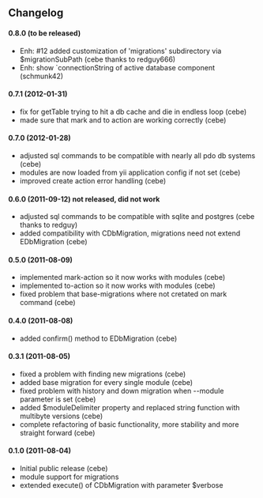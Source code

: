 Changelog
---------

#### 0.8.0 (to be released)

- Enh: #12 added customization of 'migrations' subdirectory via $migrationSubPath (cebe thanks to redguy666)
- Enh: show `connectionString of active database component (schmunk42)

#### 0.7.1 (2012-01-31)

- fix for getTable trying to hit a db cache and die in endless loop (cebe)
- made sure that  mark  and  to  action are working correctly (cebe)

#### 0.7.0 (2012-01-28)

- adjusted sql commands to be compatible with nearly all pdo db systems (cebe)
- modules are now loaded from yii application config if not set (cebe)
- improved create action error handling (cebe)

#### 0.6.0 (2011-09-12) not released, did not work

- adjusted sql commands to be compatible with sqlite and postgres (cebe thanks to redguy)
- added compatibility with CDbMigration, migrations need not extend EDbMigration (cebe)

#### 0.5.0 (2011-08-09)

- implemented mark-action so it now works with modules (cebe)
- implemented to-action so it now works with modules (cebe)
- fixed problem that base-migrations where not cretated on mark command (cebe)

#### 0.4.0 (2011-08-08)

- added confirm() method to EDbMigration (cebe)

#### 0.3.1 (2011-08-05)

- fixed a problem with finding new migrations (cebe)
- added base migration for every single module (cebe)
- fixed problem with history and down migration when --module parameter is set (cebe)
- added $moduleDelimiter property and replaced string function with multibyte versions (cebe)
- complete refactoring of basic functionality, more stability and more straight forward (cebe)

#### 0.1.0 (2011-08-04)

- Initial public release (cebe)
- module support for migrations
- extended execute() of CDbMigration with parameter $verbose
